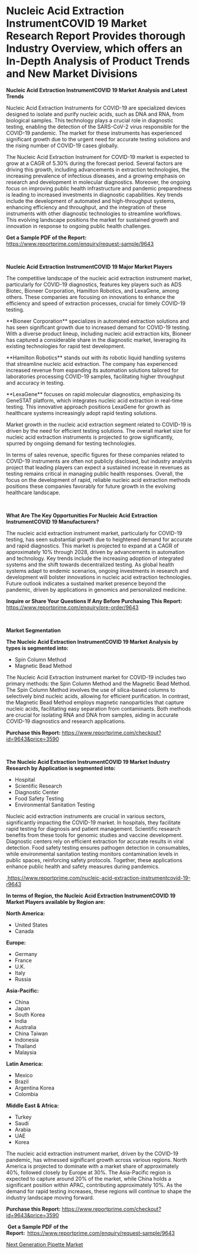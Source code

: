<p><h1>Nucleic Acid Extraction InstrumentCOVID 19 Market Research Report Provides thorough Industry Overview, which offers an In-Depth Analysis of Product Trends and New Market Divisions</h1></p><p><strong>Nucleic Acid Extraction InstrumentCOVID 19 Market Analysis and Latest Trends</strong></p>
<p><p>Nucleic Acid Extraction Instruments for COVID-19 are specialized devices designed to isolate and purify nucleic acids, such as DNA and RNA, from biological samples. This technology plays a crucial role in diagnostic testing, enabling the detection of the SARS-CoV-2 virus responsible for the COVID-19 pandemic. The market for these instruments has experienced significant growth due to the urgent need for accurate testing solutions and the rising number of COVID-19 cases globally.</p><p>The Nucleic Acid Extraction Instrument for COVID-19 market is expected to grow at a CAGR of 5.30% during the forecast period. Several factors are driving this growth, including advancements in extraction technologies, the increasing prevalence of infectious diseases, and a growing emphasis on research and development in molecular diagnostics. Moreover, the ongoing focus on improving public health infrastructure and pandemic preparedness is leading to increased investments in diagnostic capabilities. Key trends include the development of automated and high-throughput systems, enhancing efficiency and throughput, and the integration of these instruments with other diagnostic technologies to streamline workflows. This evolving landscape positions the market for sustained growth and innovation in response to ongoing public health challenges.</p></p>
<p><strong>Get a Sample PDF of the Report:&nbsp;</strong> <a href="https://www.reportprime.com/enquiry/request-sample/9643?utm_campaign=3201&utm_medium=2&utm_source=Github&utm_content=ia&utm_term=20032025&utm_id=nucleic-acid-extraction-instrumentcovid-19">https://www.reportprime.com/enquiry/request-sample/9643</a></p>
<p>&nbsp;</p>
<p><strong>Nucleic Acid Extraction InstrumentCOVID 19 Major Market Players</strong></p>
<p><p>The competitive landscape of the nucleic acid extraction instrument market, particularly for COVID-19 diagnostics, features key players such as ADS Biotec, Bioneer Corporation, Hamilton Robotics, and LexaGene, among others. These companies are focusing on innovations to enhance the efficiency and speed of extraction processes, crucial for timely COVID-19 testing.</p><p>**Bioneer Corporation** specializes in automated extraction solutions and has seen significant growth due to increased demand for COVID-19 testing. With a diverse product lineup, including nucleic acid extraction kits, Bioneer has captured a considerable share in the diagnostic market, leveraging its existing technologies for rapid test development.</p><p>**Hamilton Robotics** stands out with its robotic liquid handling systems that streamline nucleic acid extraction. The company has experienced increased revenue from expanding its automation solutions tailored for laboratories processing COVID-19 samples, facilitating higher throughput and accuracy in testing.</p><p>**LexaGene** focuses on rapid molecular diagnostics, emphasizing its GeneSTAT platform, which integrates nucleic acid extraction in real-time testing. This innovative approach positions LexaGene for growth as healthcare systems increasingly adopt rapid testing solutions.</p><p>Market growth in the nucleic acid extraction segment related to COVID-19 is driven by the need for efficient testing solutions. The overall market size for nucleic acid extraction instruments is projected to grow significantly, spurred by ongoing demand for testing technologies.</p><p>In terms of sales revenue, specific figures for these companies related to COVID-19 instruments are often not publicly disclosed, but industry analysts project that leading players can expect a sustained increase in revenues as testing remains critical in managing public health responses. Overall, the focus on the development of rapid, reliable nucleic acid extraction methods positions these companies favorably for future growth in the evolving healthcare landscape.</p></p>
<p>&nbsp;</p>
<p><strong>What Are The Key Opportunities For Nucleic Acid Extraction InstrumentCOVID 19 Manufacturers?</strong></p>
<p><p>The nucleic acid extraction instrument market, particularly for COVID-19 testing, has seen substantial growth due to heightened demand for accurate and rapid diagnostics. This market is projected to expand at a CAGR of approximately 10% through 2028, driven by advancements in automation and technology. Key trends include the increasing adoption of integrated systems and the shift towards decentralized testing. As global health systems adapt to endemic scenarios, ongoing investments in research and development will bolster innovations in nucleic acid extraction technologies. Future outlook indicates a sustained market presence beyond the pandemic, driven by applications in genomics and personalized medicine.</p></p>
<p><strong>Inquire or Share Your Questions If Any Before Purchasing This Report:</strong> <a href="https://www.reportprime.com/enquiry/pre-order/9643?utm_campaign=3201&utm_medium=2&utm_source=Github&utm_content=ia&utm_term=20032025&utm_id=nucleic-acid-extraction-instrumentcovid-19">https://www.reportprime.com/enquiry/pre-order/9643</a></p>
<p>&nbsp;</p>
<p><strong>Market Segmentation</strong></p>
<p><strong>The Nucleic Acid Extraction InstrumentCOVID 19 Market Analysis by types is segmented into:</strong></p>
<p><ul><li>Spin Column Method</li><li>Magnetic Bead Method</li></ul></p>
<p><p>The Nucleic Acid Extraction Instrument market for COVID-19 includes two primary methods: the Spin Column Method and the Magnetic Bead Method. The Spin Column Method involves the use of silica-based columns to selectively bind nucleic acids, allowing for efficient purification. In contrast, the Magnetic Bead Method employs magnetic nanoparticles that capture nucleic acids, facilitating easy separation from contaminants. Both methods are crucial for isolating RNA and DNA from samples, aiding in accurate COVID-19 diagnostics and research applications.</p></p>
<p><strong>Purchase this Report:&nbsp;</strong><a href="https://www.reportprime.com/checkout?id=9643&price=3590&utm_campaign=3201&utm_medium=2&utm_source=Github&utm_content=ia&utm_term=20032025&utm_id=nucleic-acid-extraction-instrumentcovid-19">https://www.reportprime.com/checkout?id=9643&price=3590</a></p>
<p>&nbsp;</p>
<p><strong>The Nucleic Acid Extraction InstrumentCOVID 19 Market Industry Research by Application is segmented into:</strong></p>
<p><ul><li>Hospital</li><li>Scientific Research</li><li>Diagnostic Center</li><li>Food Safety Testing</li><li>Environmental Sanitation Testing</li></ul></p>
<p><p>Nucleic acid extraction instruments are crucial in various sectors, significantly impacting the COVID-19 market. In hospitals, they facilitate rapid testing for diagnosis and patient management. Scientific research benefits from these tools for genomic studies and vaccine development. Diagnostic centers rely on efficient extraction for accurate results in viral detection. Food safety testing ensures pathogen detection in consumables, while environmental sanitation testing monitors contamination levels in public spaces, reinforcing safety protocols. Together, these applications enhance public health and safety measures during pandemics.</p></p>
<p><a href="https://www.reportprime.com/nucleic-acid-extraction-instrumentcovid-19-r9643?utm_campaign=3201&utm_medium=2&utm_source=Github&utm_content=ia&utm_term=20032025&utm_id=nucleic-acid-extraction-instrumentcovid-19">&nbsp;https://www.reportprime.com/nucleic-acid-extraction-instrumentcovid-19-r9643</a></p>
<p><strong>In terms of Region, the Nucleic Acid Extraction InstrumentCOVID 19 Market Players available by Region are:</strong></p>
<p>
    <p> <strong> North America: </strong>
        <ul>
            <li>United States</li>
            <li>Canada</li>
        </ul>
        </p> 
    <p> <strong> Europe: </strong>
        <ul>
            <li>Germany</li>
            <li>France</li>
            <li>U.K.</li>
            <li>Italy</li>
            <li>Russia</li>
        </ul>
        </p> 
    <p> <strong> Asia-Pacific: </strong>
        <ul>
            <li>China</li>
            <li>Japan</li>
            <li>South Korea</li>
            <li>India</li>
            <li>Australia</li>
            <li>China Taiwan</li>
            <li>Indonesia</li>
            <li>Thailand</li>
            <li>Malaysia</li>
        </ul>
        </p> 
    <p> <strong> Latin America: </strong>
        <ul>
            <li>Mexico</li>
            <li>Brazil</li>
            <li>Argentina Korea</li>
            <li>Colombia</li>
        </ul>
        </p> 
    <p> <strong> Middle East & Africa: </strong>
        <ul>
            <li>Turkey</li>
            <li>Saudi</li>
            <li>Arabia</li>
            <li>UAE</li>
            <li>Korea</li>
        </ul>
    </p>
    </p>
<p><p>The nucleic acid extraction instrument market, driven by the COVID-19 pandemic, has witnessed significant growth across various regions. North America is projected to dominate with a market share of approximately 40%, followed closely by Europe at 30%. The Asia-Pacific region is expected to capture around 20% of the market, while China holds a significant position within APAC, contributing approximately 10%. As the demand for rapid testing increases, these regions will continue to shape the industry landscape moving forward.</p></p>
<p><strong>Purchase this Report: </strong><a href="https://www.reportprime.com/checkout?id=9643&price=3590&utm_campaign=3201&utm_medium=2&utm_source=Github&utm_content=ia&utm_term=20032025&utm_id=nucleic-acid-extraction-instrumentcovid-19">https://www.reportprime.com/checkout?id=9643&price=3590</a></p>
<p>&nbsp;<strong>Get a Sample PDF of the Report:&nbsp;&nbsp;</strong><a href="https://www.reportprime.com/enquiry/request-sample/9643?utm_campaign=3201&utm_medium=2&utm_source=Github&utm_content=ia&utm_term=20032025&utm_id=nucleic-acid-extraction-instrumentcovid-19">https://www.reportprime.com/enquiry/request-sample/9643</a></p>
<p><strong></strong></p>
<p><p><a href="https://github.com/daemluari/Market-Research-Report-List-1/blob/main/next-generation-pipette-market.md?utm_campaign=3201&utm_medium=2&utm_source=Github&utm_content=ia&utm_term=20032025&utm_id=nucleic-acid-extraction-instrumentcovid-19">Next Generation Pipette Market</a></p></p>